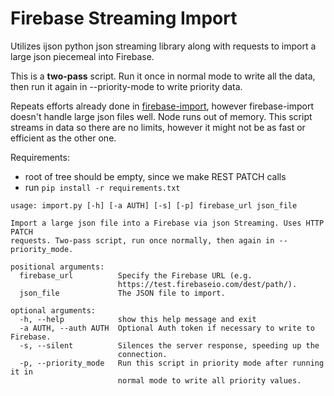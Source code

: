 Firebase Streaming Import
===========================

Utilizes ijson python json streaming library along with requests to import a large json piecemeal into Firebase.

This is a **two-pass** script.  Run it once in normal mode to write all the data, then run it again in --priority-mode to write priority data.

Repeats efforts already done in [firebase-import](https://github.com/firebase/firebase-import), however firebase-import doesn't handle large json files well.  Node runs out of memory.  This script streams in data so there are no limits, however it might not be as fast or efficient as the other one.

Requirements: 
- root of tree should be empty, since we make REST PATCH calls
- run `pip install -r requirements.txt`

```
usage: import.py [-h] [-a AUTH] [-s] [-p] firebase_url json_file

Import a large json file into a Firebase via json Streaming. Uses HTTP PATCH
requests. Two-pass script, run once normally, then again in --priority_mode.

positional arguments:
  firebase_url          Specify the Firebase URL (e.g.
                        https://test.firebaseio.com/dest/path/).
  json_file             The JSON file to import.

optional arguments:
  -h, --help            show this help message and exit
  -a AUTH, --auth AUTH  Optional Auth token if necessary to write to Firebase.
  -s, --silent          Silences the server response, speeding up the
                        connection.
  -p, --priority_mode   Run this script in priority mode after running it in
                        normal mode to write all priority values.
```
